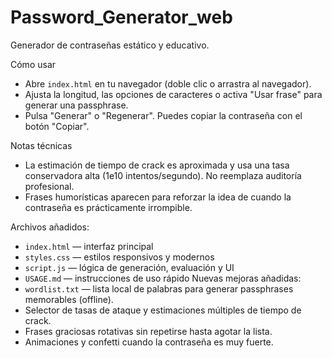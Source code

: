 # Password_Generator_web

Generador de contraseñas estático y educativo.

Cómo usar

- Abre `index.html` en tu navegador (doble clic o arrastra al navegador).
- Ajusta la longitud, las opciones de caracteres o activa "Usar frase" para generar una passphrase.
- Pulsa "Generar" o "Regenerar". Puedes copiar la contraseña con el botón "Copiar".

Notas técnicas

- La estimación de tiempo de crack es aproximada y usa una tasa conservadora alta (1e10 intentos/segundo). No reemplaza auditoría profesional.
- Frases humorísticas aparecen para reforzar la idea de cuando la contraseña es prácticamente irrompible.

 Archivos añadidos:
 
 - `index.html` — interfaz principal
 - `styles.css` — estilos responsivos y modernos
 - `script.js` — lógica de generación, evaluación y UI
 - `USAGE.md` — instrucciones de uso rápido
 Nuevas mejoras añadidas:
  - `wordlist.txt` — lista local de palabras para generar passphrases memorables (offline).
  - Selector de tasas de ataque y estimaciones múltiples de tiempo de crack.
  - Frases graciosas rotativas sin repetirse hasta agotar la lista.
  - Animaciones y confetti cuando la contraseña es muy fuerte.

